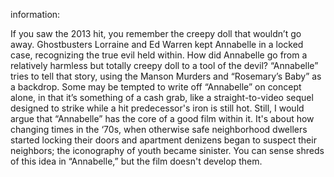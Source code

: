 
information:

If you saw the 2013 hit, you remember the creepy doll that wouldn’t go away. Ghostbusters Lorraine and Ed Warren kept Annabelle in a locked case, recognizing the true evil held within. How did Annabelle go from a relatively harmless but totally creepy doll to a tool of the devil? “Annabelle” tries to tell that story, using the Manson Murders and “Rosemary’s Baby” as a backdrop. Some may be tempted to write off “Annabelle” on concept alone, in that it’s something of a cash grab, like a straight-to-video sequel designed to strike while a hit predecessor's iron is still hot. Still, I would argue that “Annabelle” has the core of a good film within it. It's about how changing times in the ‘70s, when otherwise safe neighborhood dwellers started locking their doors and apartment denizens began to suspect their neighbors; the iconography of youth became sinister. You can sense shreds of this idea in “Annabelle,” but the film doesn't develop them. 
